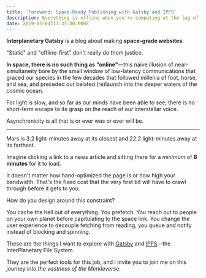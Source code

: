 ```yaml
---
title: 'Foreword: Space-Ready Publishing with Gatsby and IPFS'
description: Everything is offline when you're computing at the lag of light.
date: 2019-05-04T13:37:00.000Z
---
```


**Interplanetary Gatsby** is a blog about making **space-grade websites**.

"Static" and "offline-first" don't really do them justice.

**In space, there is no such thing as "online"**—this naïve illusion of
near-simultaneity bore by the small window of low-latency communications that
graced our species in the few decades that followed millenia of foot, horse,
and sea, and preceded our belated (re)launch into the deeper waters of the
cosmic ocean.

For light is slow, and so far as our minds have been able to see, there is no
short-term escape to its grasp on the reach of our interstellar voice.

Asynchronicity is all that is or ever was or ever will be.

---

Mars is 3.2 light-minutes away at its closest and 22.2 light-minutes away at
its farthest.

Imagine clicking a link to a news article and sitting there for a _minimum_ of
**6 minutes** for it to load.

It doesn't matter how hand-optimized the page is or how high your bandwidth.
That's the fixed cost that the very first bit will have to crawl through before
it gets to you.

How do you design around this constraint?

You cache the hell out of everything. You prefetch. You reach out to people on
your own planet before capitulating to the space link. You change the user
experience to decouple fetching from reading, you queue and notify instead of
blocking and spinning.

These are the things I want to explore with [Gatsby](https://gatsbyjs.org) and
[IPFS](https://ipfs.io 'InterPlanetary File System')—the InterPlanetary File
System.

They are the perfect tools for this job, and I invite you to join me on this
journey _into the vastness of the Merkleverse_.
